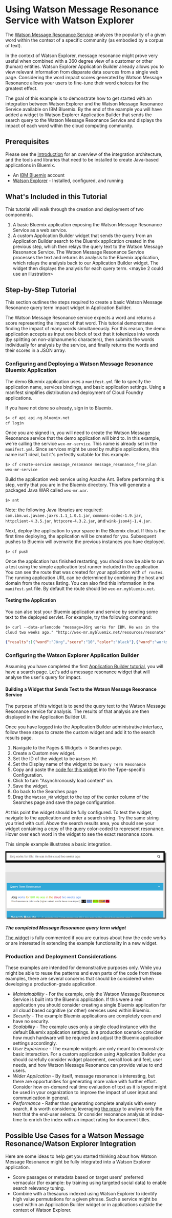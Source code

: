 # Using Watson Message Resonance Service with Watson Explorer

The [Watson Message Resonance Service](http://www.ibm.com/smarterplanet/us/en/ibmwatson/developercloud/message-resonance.html) analyzes the popularity of a given word within the context of a specific community (as embodied by a corpus of text).

In the context of Watson Explorer, message resonance might prove very useful when combined with a 360 degree view of a customer or other (human) entities. Watson Explorer Application Builder already allows you to view relevant information from disparate data sources from a single web page. Considering the word impact scores generated by Watson Message Resonance allows your users to fine-tune their word choices for the greatest effect.

The goal of this example is to demonstrate how to get started with an integration between Watson Explorer and the Watson Message Resonance Service available on IBM Bluemix. By the end of the example you will have added a widget to Watson Explorer Application Builder that sends the search query to the Watson Message Resonance Service and displays the impact of each word within the cloud computing community.



## Prerequisites
Please see the [Introduction](/README.md) for an overview of the integration architecture, and the tools and libraries that need to be installed to create Java-based applications in Bluemix.

- An [IBM Bluemix](https://ace.ng.bluemix.net/) account
- [Watson Explorer](http://www-01.ibm.com/support/knowledgecenter/SS8NLW_9.0.0/com.ibm.swg.im.infosphere.dataexpl.install.doc/c_install_wrapper.html) - Installed, configured, and running

## What's Included in this Tutorial

This tutorial will walk through the creation and deployment of two components.

1. A basic Bluemix application exposing the Watson Message Resonance Service as a web service.
2. A custom Application Builder widget that sends the query from an Application Builder search to the Bluemix application created in the previous step, which then relays the query text to the Watson Message Resonance Service.  The Watson Message Resonance Service processes the text and returns its analysis to the Bluemix application, which relays the analysis back to our Application Builder widget.  The widget then displays the analysis for each query term.
<maybe 2 could use an illustration>


## Step-by-Step Tutorial

This section outlines the steps required to create a basic Watson Message Resonance query term impact widget in Application Builder.

The Watson Message Resonance service expects a word and returns a score representing the impact of that word.  This tutorial demonstrates finding the impact of many words simultaneously.  For this reason, the demo application accepts as input one block of text that it tokenizes into words (by splitting on non-alphanumeric characters), then submits the words individually for analysis by the service, and finally returns the words and their scores in a JSON array.

   
### Configuring and Deploying a Watson Message Resonance Bluemix Application

The demo Bluemix application uses a `manifest.yml` file to specify the application name, services bindings, and basic application settings.  Using a manifest simplifies distribution and deployment of Cloud Foundry applications.

If you have not done so already, sign in to Bluemix.

```
$> cf api api.ng.bluemix.net
cf login
```


Once you are signed in, you will need to create the Watson Message Resonance service that the demo application will bind to.  In this example, we're calling the service `wex-mr-service`. This name is already set in the `manifest.yml`.  Since services might be used by multiple applications, this name isn't ideal, but it's perfectly suitable for this example.

```
$> cf create-service message_resonance message_resonance_free_plan wex-mr-service
```


Build the application web service using Apache Ant. Before performing this step, verify that you are in the Bluemix directory. This will generate a packaged Java WAR called `wex-mr.war`.

```
$> ant
```

Note: the following Java libraries are required: `com.ibm.ws.javaee.jaxrs.1.1_1.0.1.jar`, `commons-codec-1.9.jar`, `httpclient-4.3.5.jar`, `httpcore-4.3.2.jar`, and `wink-json4j-1.4.jar`.


Next, deploy the application to your space in the Bluemix cloud.  If this is the first time deploying, the application will be created for you.  Subsequent pushes to Bluemix will overwrite the previous instances you have deployed.

```
$> cf push
```


Once the application has finished restarting, you should now be able to run a test using the simple application test runner included in the application.  You can see the route that was created for your application with `cf routes`.  The running application URL can be determined by combining the host and domain from the routes listing.  You can also find this information in the `manifest.yml` file. By default the route should be `wex-mr.mybluemix.net`.

#### Testing the Application

You can also test your Bluemix application and service by sending some text to the deployed servlet.  For example, try the following command:

```
$> curl --data-urlencode "message=Jörg works for IBM. He was in the cloud two weeks ago." "http://wex-mr.mybluemix.net/resources/resonate"
```
```JSON
{"results":[{"word":"Jörg","score":"10","color":"black"},{"word":"works","score":"16","color":"cornflowerblue"},{"word":"for","score":"35","color":"goldenrod"},{"word":"IBM","score":"29","color":"lawngreen"},{"word":"He","score":"23","color":"lawngreen"},{"word":"was","score":"26","color":"lawngreen"},{"word":"in","score":"37","color":"goldenrod"},{"word":"the","score":"40","color":"goldenrod"},{"word":"cloud","score":"42","color":"crimson"},{"word":"two","score":"20","color":"cornflowerblue"},{"word":"weeks","score":"15","color":"cornflowerblue"},{"word":"ago","score":"16","color":"cornflowerblue"}]}
```


### Configuring the Watson Explorer Application Builder

Assuming you have completed the first [Application Builder tutorial](http://www-01.ibm.com/support/knowledgecenter/SS8NLW_9.0.0/com.ibm.swg.im.infosphere.dataexpl.appbuilder.doc/c_de-ab-devapp-tutorial.html), you will have a search page.  Let's add a message resonance widget that will analyse the user's query for impact. 

#### Building a Widget that Sends Text to the Watson Message Resonance Service

The purpose of this widget is to send the query text to the Watson Message Resonance service for analysis. The results of that analysis are then displayed in the Application Builder UI.

Once you have logged into the Application Builder administrative interface, follow these steps to create the custom widget and add it to the search results page.

1. Navigate to the Pages & Widgets -> Searches page.
2. Create a Custom new widget.
3. Set the ID of the widget to be `Watson_MR`
4. Set the Display name of the widget to be `Query Term Resonance`
5. Copy and paste the [code for this widget](ApplicationBuilder/MessageResonance.erb) into the Type-specific Configuration.
6. Click to turn "Asynchronously load content" on.
7. Save the widget.
8. Go back to the Searches page
9. Drag the `Watson_MR` widget to the top of the center column of the Searches page and save the page configuration.

At this point the widget should be fully configured.  To test the widget, navigate to the application and enter a search string.  Try the same string you tried with curl.  Above the search results area, you should see your widget containing a copy of the query color-coded to represent resonance.  Hover over each word in the widget to see the exact resonance score.

This simple example illustrates a basic integration.

![Screen shot of "Watson Message Resonance" widget.](ApplicationBuilder/watson-message-resonance-widget.png)

__*The completed Message Resonance query term widget*__

[The widget](ApplicationBuilder/MessageResonance.erb) is fully commented if you are curious about how the code works or are interested in extending the example functionality in a new widget.


### Production and Deployment Considerations

These examples are intended for demonstrative purposes only.  While you might be able to reuse the patterns and even parts of the code from these examples, there are several concerns that should be considered when developing a production-grade application.

- _Maintainability_ - For the example, only the Watson Message Resonance Service is built into the Bluemix application. If this were a real application you should consider creating a single Bluemix application for all cloud based cognitive (or other) services used within Bluemix.
- _Security_ - The example Bluemix applications are completely open and have no security.
- _Scalability_ - The example uses only a single cloud instance with the default Bluemix application settings.  In a production scenario consider how much hardware will be required and adjust the Bluemix application settings accordingly.
- _User Experience_ - The example widgets are only meant to demonstrate basic interaction. For a custom application using Application Builder you should carefully consider widget placement, overall look and feel, user needs, and how Watson Message Resonance can provide value to end users.
- _Wider Application_ - By itself, message resonance is interesting, but there are opportunities for generating more value with further effort. Consider how on-demand real time evaluation of text as it is typed might be used in your organization to improve the impact of user input and communication in general.
- _Performance_ - Rather than generating complete analysis with every search, it is worth considering leveraging [the proxy](proxy/) to analyse only the text that the end-user selects.  Or consider resonance analysis at index-time to enrich the index with an impact rating for document titles.


## Possible Use Cases for a Watson Message Resonance/Watson Explorer Integration
 Here are some ideas to help get you started thinking about how Watson Message Resonance might be fully integrated into a Watson Explorer application.

- Score passages or metadata based on target users' preferred vernacular (for example: by training using targeted social data) to enable search relevancy tuning.
- Combine with a thesaurus indexed using Watson Explorer to identify high value permutations for a given phrase.  Such a service might be used within an Application Builder widget or in applications outside the context of Watson Explorer.
